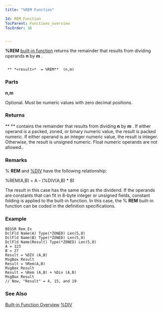 ```yaml
---
title: "%REM Function"

Id: REM_Function
TocParent: Functions_overview
TocOrder: 36


---
```


**%REM** [built-in function](Functions_overview.html) returns the remainder that results from dividing operands **n** by **m** . 

```

 ** *<result>*  = %REM**  (n,m)
```

### Parts

**n,m** 

Optional. Must be numeric values with zero decimal positions.


### Returns
** *<result>* ** contains the remainder that results from dividing **n** by **m** . If either operand is a packed, zoned, or binary numeric value, the result is packed numeric. If either operand is an integer numeric value, the result is integer. Otherwise, the result is unsigned numeric. Float numeric operands are not allowed.. 

### Remarks
% **REM** and [%DIV](DIV.html) have the following relationship: 

%REM(A,B) = A - (%DIV(A,B) * B) 

The result in this case has the same sign as the dividend. If the operands are constants that can fit in 8-byte integer or unsigned fields, constant folding is applied to the built-in function. In this case, the % **REM** built-in function can be coded in the definition specifications. 

### Example

```
BEGSR Rem_Ex 
DclFld Name(A) Type(*ZONED) Len(5,0)
DclFld Name(B) Type(*ZONED) Len(5,0)
DclFld Name(Result) Type(*ZONED) Len(5,0) 
A = 123 
B = 27 
Result = %DIV (A,B) 
MsgBox Result 
Result = %Rem(A,B) 
MsgBox Result 
Result = %Rem (A,B) + %Div (A,B) 
MsgBox Result 
// Now, "Result" = 4, 15, and 19 
```

### See Also
[Built-in Function Overview](Functions_overview.html)
[%DIV](DIV_Function.html) 
